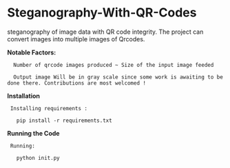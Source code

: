 # Steganography-With-QR-Codes
steganography of image data with QR code integrity. The project can convert images into multiple images of Qrcodes.

<b>Notable Factors: </b>


      Number of qrcode images produced ~ Size of the input image feeded
      
      Output image Will be in gray scale since some work is awaiting to be done there. Contributions are most welcomed !
      
      
      
 <b>Installation</b>
 
 
     Installing requirements :

       pip install -r requirements.txt

    
 <b>Running the Code </b>
 
 
     Running:
     
       python init.py 


